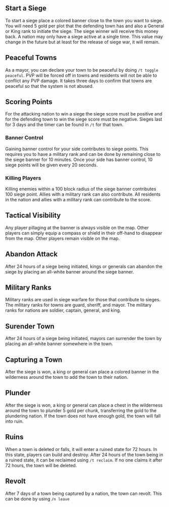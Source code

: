 ## Start a Siege

To start a siege place a colored banner close to the town you want to siege. You will need 5 gold per plot that the defending town has and also a General or King rank to initiate the siege. The siege winner will receive this money back.  A nation may only have a siege active at a single time. This value may change in the future but at least for the release of siege war, it will remain. 

## Peaceful Towns
As a mayor, you can declare your town to be peaceful by doing `/t toggle peaceful`. PVP will be forced off in towns and residents will not be able to conflict any PVP damage.  It takes three days to confirm that towns are peaceful so that the system is not abused.

## Scoring Points
For the attacking nation to win a siege the siege score must be positive and for the defending town to win the siege score must be negative. Sieges last for 3 days and the timer can be found in `/t` for that town. 

### Banner Control 
Gaining banner control for your side contributes to siege points. This requires you to have a military rank and can be done by remaining close to the siege banner for 10 minutes. Once your side has banner control, 10 siege points will be given every 20 seconds. 

### Killing Players
Killing enemies within a 100 block radius of the siege banner contributes 100 siege point. Allies with a military rank can also contribute. All residents in the nation and allies with a military rank can contribute to the score. 

## Tactical Visibility 
Any player pillaging at the banner is always visible on the map. Other players can simply equip a compass or shield in their off-hand to disappear from the map. Other players remain visible on the map.

## Abandon Attack
After 24 hours of a siege being initiated, kings or generals can abandon the siege by placing an all-white banner around the siege banner.

## Military Ranks
Military ranks are used in siege warfare for those that contribute to sieges. The military ranks for towns are guard, sheriff, and mayor. The military ranks for nations are soldier, captain, general, and king.

## Surender Town
After 24 hours of a siege being initiated, mayors can surrender the town by placing an all-white banner somewhere in the town.

## Capturing a Town
After the siege is won, a king or general can place a colored banner in the wilderness around the town to add the town to their nation. 

## Plunder
After the siege is won, a king or general can place a chest in the wilderness around the town to plunder 5 gold per chunk, transferring the gold to the plundering nation. If the town does not have enough gold, the town will fall into ruin. 

## Ruins
When a town is deleted or falls, it will enter a ruined state for 72 hours. In this state, players can build and destroy. After 24 hours of the town being in a ruined state, it can be reclaimed using `/t reclaim`. If no one claims it after 72 hours, the town will be deleted. 

## Revolt
After 7 days of a town being captured by a nation, the town can revolt. This can be done by using `/n leave`